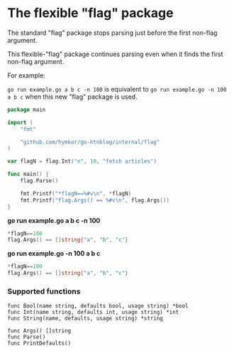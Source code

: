 The flexible "flag" package
===========================

The standard "flag" package stops parsing just before the first non-flag argument.

This flexible-"flag" package continues parsing even when it finds the first non-flag argument.

For example:

`go run example.go a b c -n 100` is equivalent to `go run example.go -n 100 a b c` when this new "flag" package is used.

```example.go
package main

import (
    "fmt"

    "github.com/hymkor/go-htnblog/internal/flag"
)

var flagN = flag.Int("n", 10, "fetch articles")

func main() {
    flag.Parse()

    fmt.Printf("*flagN==%#v\n", *flagN)
    fmt.Printf("flag.Args() == %#v\n", flag.Args())
}
```

**go run example.go a b c -n 100**

```go run example.go a b c -n 100|
*flagN==100
flag.Args() == []string{"a", "b", "c"}
```

**go run example.go -n 100 a b c**

```go run example.go -n 100 a b c|
*flagN==100
flag.Args() == []string{"a", "b", "c"}
```

### Supported functions

```
func Bool(name string, defaults bool, usage string) *bool
func Int(name string, defaults int, usage string) *int
func String(name, defaults, usage string) *string

func Args() []string
func Parse()
func PrintDefaults()
```
